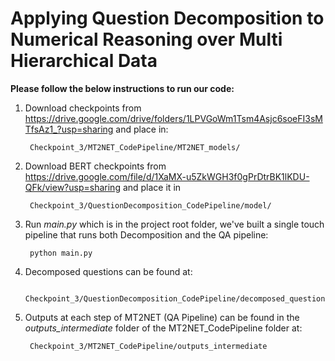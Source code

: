 # Applying Question Decomposition to Numerical Reasoning over Multi Hierarchical Data

**Please follow the below instructions to run our code:**

1) Download checkpoints from https://drive.google.com/drive/folders/1LPVGoWm1Tsm4Asjc6soeFI3sMTfsAz1_?usp=sharing and place in: 

		Checkpoint_3/MT2NET_CodePipeline/MT2NET_models/

2) Download BERT checkpoints from https://drive.google.com/file/d/1XaMX-u5ZkWGH3f0gPrDtrBK1lKDU-QFk/view?usp=sharing and place it in 

	    Checkpoint_3/QuestionDecomposition_CodePipeline/model/

3) Run *main.py* which is in the project root folder,  we've built a single touch pipeline that runs both Decomposition and the QA pipeline:

	    python main.py

4) Decomposed questions can be found at:

	    Checkpoint_3/QuestionDecomposition_CodePipeline/decomposed_questions

5) Outputs at each step of MT2NET (QA Pipeline) can be found in the *outputs_intermediate* folder of the MT2NET_CodePipeline folder at:

	    Checkpoint_3/MT2NET_CodePipeline/outputs_intermediate
